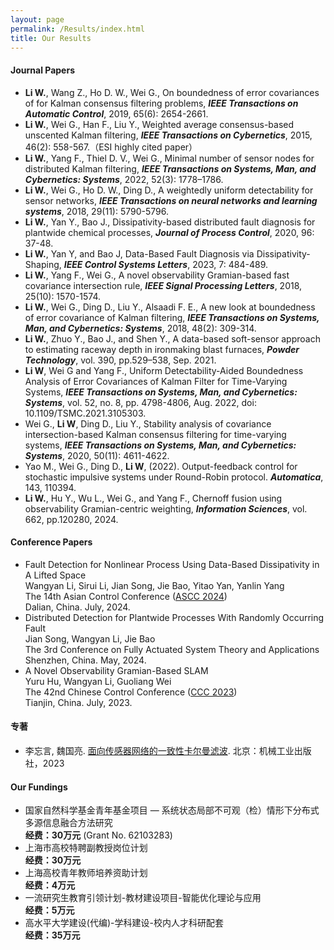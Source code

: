 ```yaml
---
layout: page
permalink: /Results/index.html
title: Our Results
---
```


#### Journal Papers

- **Li W.**, Wang Z., Ho D. W., Wei G., On boundedness of error covariances of for Kalman consensus filtering problems, ***IEEE Transactions on Automatic Control***, 2019, 65(6): 2654-2661.
- **Li W.**, Wei G., Han F., Liu Y., Weighted average consensus-based unscented Kalman filtering, ***IEEE Transactions on Cybernetics***, 2015, 46(2): 558-567.（ESI highly cited paper）
- **Li W.**, Yang F., Thiel D. V., Wei G., Minimal number of sensor nodes for distributed Kalman filtering, ***IEEE Transactions on Systems, Man, and Cybernetics: Systems***, 2022, 52(3): 1778–1786.
- **Li W.**, Wei G., Ho D. W., Ding D., A weightedly uniform detectability for sensor networks, ***IEEE Transactions on neural networks and learning systems***, 2018, 29(11): 5790-5796.
- **Li W.**, Yan Y., Bao J., Dissipativity-based distributed fault diagnosis for plantwide chemical processes, ***Journal of Process Control***, 2020, 96: 37-48.
- **Li W.**, Yan Y, and Bao J, Data-Based Fault Diagnosis via Dissipativity-Shaping, ***IEEE Control Systems Letters***, 2023, 7: 484-489.
- **Li W.**, Yang F., Wei G., A novel observability Gramian-based fast covariance intersection rule, ***IEEE Signal Processing Letters***, 2018, 25(10): 1570-1574.
- **Li W.**, Wei G., Ding D., Liu Y., Alsaadi F. E., A new look at boundedness of error covariance of Kalman filtering, ***IEEE Transactions on Systems, Man, and Cybernetics: Systems***, 2018, 48(2): 309-314.
- **Li W.**, Zhuo Y., Bao J., and Shen Y., A data-based soft-sensor approach to estimating raceway depth in ironmaking blast furnaces, ***Powder Technology***, vol. 390, pp.529–538, Sep. 2021.
- **Li W**, Wei G and Yang F., Uniform Detectability-Aided Boundedness Analysis of Error Covariances of Kalman Filter for Time-Varying Systems, ***IEEE Transactions on Systems, Man, and Cybernetics: Systems***, vol. 52, no. 8, pp. 4798-4806, Aug. 2022, doi: 10.1109/TSMC.2021.3105303. 
- Wei G., **Li W**, Ding D., Liu Y., Stability analysis of covariance intersection-based Kalman consensus filtering for time-varying systems, ***IEEE Transactions on Systems, Man, and Cybernetics: Systems***, 2020, 50(11): 4611-4622. 
- Yao M., Wei G., Ding D., **Li W**, (2022). Output-feedback control for stochastic impulsive systems under Round-Robin protocol. ***Automatica***, 143, 110394.
- **Li W.**, Hu Y., Wu L., Wei G., and Yang F., Chernoff fusion using observability Gramian-centric weighting, ***Information Sciences***, vol. 662, pp.120280, 2024.

#### Conference Papers

- Fault Detection for Nonlinear Process Using Data-Based Dissipativity in A Lifted Space<br> Wangyan Li, Sirui Li, Jian Song, Jie Bao, Yitao Yan, Yanlin Yang<br>The 14th Asian Control Conference ([ASCC 2024](https://ascc2024.dlut.edu.cn/Meeting/Default/Index_En?mid=b33811d2-a470-436f-9ad8-ca998c03a35d&page=1))<br>Dalian, China. July, 2024.
- Distributed Detection for Plantwide Processes With Randomly Occurring Fault<br>Jian Song, Wangyan Li, Jie Bao<br>The 3rd Conference on Fully Actuated System Theory and Applications<br>Shenzhen, China. May, 2024.
- A Novel Observability Gramian-Based SLAM<br> Yuru Hu, Wangyan Li, Guoliang Wei<br>The 42nd Chinese Control Conference ([CCC 2023](https://ccc2023.nankai.edu.cn/))<br>Tianjin, China. July, 2023.

#### 专著

- 李忘言, 魏国亮. [面向传感器网络的一致性卡尔曼滤波](https://item.jd.com/10085841806590.html). 北京：机械工业出版社，2023

#### Our Fundings

- 国家自然科学基金青年基金项目 — 系统状态局部不可观（检）情形下分布式多源信息融合方法研究<br>**经费：30万元** (Grant No. 62103283)
- 上海市高校特聘副教授岗位计划<br>**经费：30万元**
- 上海高校青年教师培养资助计划<br>**经费：4万元**
- 一流研究生教育引领计划-教材建设项目-智能优化理论与应用<br>**经费：5万元**
- 高水平大学建设(代编)-学科建设-校内人才科研配套<br>**经费：35万元**

